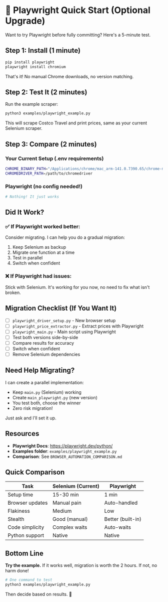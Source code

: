 # 🚀 Playwright Quick Start (Optional Upgrade)

Want to try Playwright before fully committing? Here's a 5-minute test.

## Step 1: Install (1 minute)

```bash
pip install playwright
playwright install chromium
```

That's it! No manual Chrome downloads, no version matching.

## Step 2: Test It (2 minutes)

Run the example scraper:

```bash
python3 examples/playwright_example.py
```

This will scrape Costco Travel and print prices, same as your current Selenium scraper.

## Step 3: Compare (2 minutes)

### Your Current Setup (.env requirements)
```bash
CHROME_BINARY_PATH="/Applications/chrome/mac_arm-141.0.7390.65/chrome-mac-arm64/Google Chrome for Testing.app/Contents/MacOS/Google Chrome for Testing"
CHROMEDRIVER_PATH=/path/to/chromedriver
```

### Playwright (no config needed!)
```bash
# Nothing! It just works
```

## Did It Work?

### ✅ If Playwright worked better:
Consider migrating. I can help you do a gradual migration:
1. Keep Selenium as backup
2. Migrate one function at a time
3. Test in parallel
4. Switch when confident

### ❌ If Playwright had issues:
Stick with Selenium. It's working for you now, no need to fix what isn't broken.

## Migration Checklist (If You Want It)

- [ ] `playwright_driver_setup.py` - New browser setup
- [ ] `playwright_price_extractor.py` - Extract prices with Playwright
- [ ] `playwright_main.py` - Main script using Playwright
- [ ] Test both versions side-by-side
- [ ] Compare results for accuracy
- [ ] Switch when confident
- [ ] Remove Selenium dependencies

## Need Help Migrating?

I can create a parallel implementation:
- Keep `main.py` (Selenium) working
- Create `main_playwright.py` (new version)
- You test both, choose the winner
- Zero risk migration!

Just ask and I'll set it up.

## Resources

- **Playwright Docs**: https://playwright.dev/python/
- **Examples folder**: `examples/playwright_example.py`
- **Comparison**: See `BROWSER_AUTOMATION_COMPARISON.md`

## Quick Comparison

| Task | Selenium (Current) | Playwright |
|------|-------------------|------------|
| Setup time | 15-30 min | 1 min |
| Browser updates | Manual pain | Auto-handled |
| Flakiness | Medium | Low |
| Stealth | Good (manual) | Better (built-in) |
| Code simplicity | Complex waits | Auto-waits |
| Python support | Native | Native |

## Bottom Line

**Try the example.** If it works well, migration is worth the 2 hours. If not, no harm done!

```bash
# One command to test
python3 examples/playwright_example.py
```

Then decide based on results. 🎯
